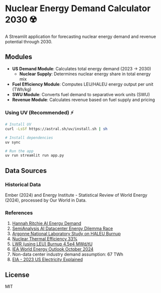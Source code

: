 # Nuclear Energy Demand Calculator 2030 ☢️

A Streamlit application for forecasting nuclear energy demand and revenue potential through 2030.

## Modules

- **US Demand Module**: Calculates total energy demand (2023 -> 2030)
    - **Nuclear Supply**: Determines nuclear energy share in total energy mix
- **Fuel Efficiency Module**: Computes LEU/HALEU energy output per unit (TWh/kg)
- **SWU Module**: Converts fuel demand to separative work units (SWU)
- **Revenue Module**: Calculates revenue based on fuel supply and pricing

### Using UV (Recommended) ⚡
```bash
# Install UV
curl -LsSf https://astral.sh/uv/install.sh | sh

# Install dependencies
uv sync

# Run the app
uv run streamlit run app.py
```

## Data Sources

### Historical Data
Ember (2024) and Energy Institute - Statistical Review of World Energy (2024), processed by Our World in Data.

### References
1. [Hannah Ritchie AI Energy Demand](https://www.sustainabilitybynumbers.com/p/ai-energy-demand)
2. [SemiAnalysis AI Datacenter Energy Dilemma Race](https://semianalysis.com/2024/03/13/ai-datacenter-energy-dilemma-race/)
3. [Argonne National Laboratory Study on HALEU Burnup](https://publications.anl.gov/anlpubs/2023/06/182926.pdf)
4. [Nuclear Thermal Efficiency 33%](https://www.nuclear-power.com/nuclear-engineering/thermodynamics/laws-of-thermodynamics/thermal-efficiency/)
5. [LWR (using LEU) Burnup 4.5e4 MWd/tU](https://www.euronuclear.org/glossary/burn-up/)
6. [IEA World Energy Outlook October 2024](https://www.iea.org/reports/world-energy-outlook-2024)
7. Non-data center industry demand assumption: 67 TWh
8. [EIA - 2023 US Electricity Explained](https://www.eia.gov/energyexplained/electricity/electricity-in-the-us-generation-capacity-and-sales.php)

## License
MIT